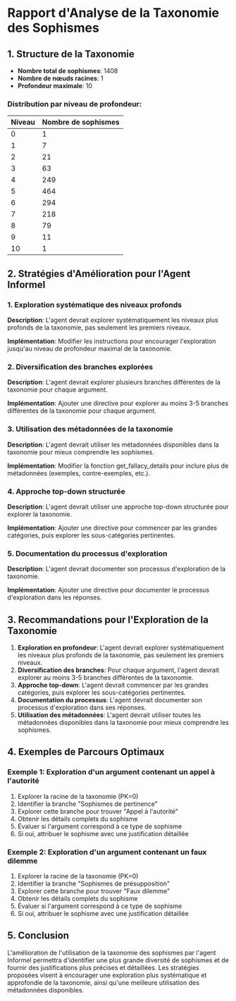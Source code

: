 # Rapport d'Analyse de la Taxonomie des Sophismes

## 1. Structure de la Taxonomie

- **Nombre total de sophismes**: 1408
- **Nombre de nœuds racines**: 1
- **Profondeur maximale**: 10

### Distribution par niveau de profondeur:

| Niveau | Nombre de sophismes |
|--------|---------------------|
| 0 | 1 |
| 1 | 7 |
| 2 | 21 |
| 3 | 63 |
| 4 | 249 |
| 5 | 464 |
| 6 | 294 |
| 7 | 218 |
| 8 | 79 |
| 9 | 11 |
| 10 | 1 |

## 2. Stratégies d'Amélioration pour l'Agent Informel

### 1. Exploration systématique des niveaux profonds

**Description**: L'agent devrait explorer systématiquement les niveaux plus profonds de la taxonomie, pas seulement les premiers niveaux.

**Implémentation**: Modifier les instructions pour encourager l'exploration jusqu'au niveau de profondeur maximal de la taxonomie.

### 2. Diversification des branches explorées

**Description**: L'agent devrait explorer plusieurs branches différentes de la taxonomie pour chaque argument.

**Implémentation**: Ajouter une directive pour explorer au moins 3-5 branches différentes de la taxonomie pour chaque argument.

### 3. Utilisation des métadonnées de la taxonomie

**Description**: L'agent devrait utiliser les métadonnées disponibles dans la taxonomie pour mieux comprendre les sophismes.

**Implémentation**: Modifier la fonction get_fallacy_details pour inclure plus de métadonnées (exemples, contre-exemples, etc.).

### 4. Approche top-down structurée

**Description**: L'agent devrait utiliser une approche top-down structurée pour explorer la taxonomie.

**Implémentation**: Ajouter une directive pour commencer par les grandes catégories, puis explorer les sous-catégories pertinentes.

### 5. Documentation du processus d'exploration

**Description**: L'agent devrait documenter son processus d'exploration de la taxonomie.

**Implémentation**: Ajouter une directive pour documenter le processus d'exploration dans les réponses.


## 3. Recommandations pour l'Exploration de la Taxonomie

1. **Exploration en profondeur**: L'agent devrait explorer systématiquement les niveaux plus profonds de la taxonomie, pas seulement les premiers niveaux.
2. **Diversification des branches**: Pour chaque argument, l'agent devrait explorer au moins 3-5 branches différentes de la taxonomie.
3. **Approche top-down**: L'agent devrait commencer par les grandes catégories, puis explorer les sous-catégories pertinentes.
4. **Documentation du processus**: L'agent devrait documenter son processus d'exploration dans ses réponses.
5. **Utilisation des métadonnées**: L'agent devrait utiliser toutes les métadonnées disponibles dans la taxonomie pour mieux comprendre les sophismes.

## 4. Exemples de Parcours Optimaux

### Exemple 1: Exploration d'un argument contenant un appel à l'autorité

1. Explorer la racine de la taxonomie (PK=0)
2. Identifier la branche "Sophismes de pertinence"
3. Explorer cette branche pour trouver "Appel à l'autorité"
4. Obtenir les détails complets du sophisme
5. Évaluer si l'argument correspond à ce type de sophisme
6. Si oui, attribuer le sophisme avec une justification détaillée

### Exemple 2: Exploration d'un argument contenant un faux dilemme

1. Explorer la racine de la taxonomie (PK=0)
2. Identifier la branche "Sophismes de présupposition"
3. Explorer cette branche pour trouver "Faux dilemme"
4. Obtenir les détails complets du sophisme
5. Évaluer si l'argument correspond à ce type de sophisme
6. Si oui, attribuer le sophisme avec une justification détaillée

## 5. Conclusion

L'amélioration de l'utilisation de la taxonomie des sophismes par l'agent Informel permettra d'identifier une plus grande diversité de sophismes et de fournir des justifications plus précises et détaillées. Les stratégies proposées visent à encourager une exploration plus systématique et approfondie de la taxonomie, ainsi qu'une meilleure utilisation des métadonnées disponibles.
